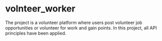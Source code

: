 # volnteer_worker
 
The project is a volunteer platform where users post volunteer job opportunities or volunteer for work and gain points. In this project, all API principles have been applied.
